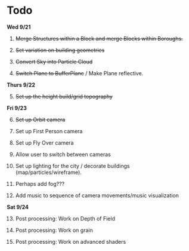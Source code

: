 # Todo

**Wed 9/21**

1. ~~Merge Structures within a Block and merge Blocks within Boroughs.~~

2. ~~Set variation on building geometries~~

3. ~~Convert Sky into Particle Cloud~~

4. ~~Switch Plane to BufferPlane~~ / Make Plane reflective.

**Thurs 9/22**

5. ~~Set up the height build/grid topography~~


**Fri 9/23**

6. ~~Set up Orbit camera~~

7. Set up First Person camera

8. Set up Fly Over camera

9. Allow user to switch between cameras

10. Set up lighting for the city / decorate buildings (map/particles/wireframe).

11. Perhaps add fog???

12. Add music to sequence of camera movements/music visualization

**Sat 9/24**

13. Post processing: Work on Depth of Field

14. Post processing: Work on grain

15. Post processing: Work on advanced shaders

